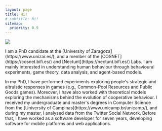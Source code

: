 ```yaml
---
layout: page
title: Hi!
# subtitle: Hi!
sitemap:
  priority: 0.9
---
```


<!-- <img src="{{ '/assets/img/nene.jpg' | prepend: site.baseurl }}" id="about-img"> -->

<div id="describe-text">

<img src="{{ '/assets/img/foto.jpg' | prepend: site.baseurl }}" id="about-img">
  <p markdown="1">I am a PhD candidate at the [University of Zaragoza](https://www.unizar.es/), and a member of the [COSNET](https://cosnet.bifi.es/) and [Nectunt](https://nectunt.bifi.es/) Labs. I am mainly interested in understanding human behaviour through behavioural experiments, game theory, data analysis, and agent-based models.  </p>

<p markdown="1">
In my PhD, I have performed experiments exploring people's strategic and altruistic responses in games (e.g., Common-Pool Resources and Public Goods games). Moreover, I have also worked with theoretical models exploring the mechanisms behind the evolution of cooperative behaviour. I received my undergraduate and master's degrees in Computer Science from the [University of Campinas](https://www.unicamp.br/unicamp/), and during my master, I analysed data from the Twitter Social Network. Before that, I have worked as a software developer for seven years, developing software for mobile platforms and web applications.
</p>
<!-- Consequently, I have experience in designing experiments, handling/analysing data from different sources, developing experimental platforms and other software applications.   -->
     <!-- social dilemmas (e.g., public goods and common-pool resources games) and other games. I have also  -->
  <!-- See the <a href="{{ '/publications' | prepend: site.baseurl }}">Publications</a> section for more details. -->
  <!-- I am also deeply interested in statistical methods, complex systems/network science, and software development. -->

</div>
